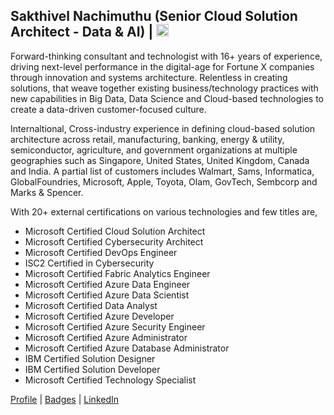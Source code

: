 
## Sakthivel Nachimuthu (Senior Cloud Solution Architect - Data & AI) | <a href="https://www.linkedin.com/in/dcnsakthi" target="_blank"><img src="https://content.linkedin.com/content/dam/me/business/en-us/amp/brand-site/v2/bg/LI-Bug.svg.original.svg" height="20px"></a> 

Forward-thinking consultant and technologist with 16+ years of experience, driving next-level performance in the digital-age for Fortune X companies through innovation and systems architecture. Relentless in creating solutions, that weave together existing business/technology practices with new capabilities in Big Data, Data Science and Cloud-based technologies to create a data-driven customer-focused culture.

Internaltional, Cross-industry experience in defining cloud-based solution architecture across retail, manufacturing, banking, energy & utility, semiconductor, agriculture, and government organizations at multiple geographies such as Singapore, United States, United Kingdom, Canada and India. A partial list of customers includes Walmart, Sams, Informatica, GlobalFoundries, Microsoft, Apple, Toyota, Olam, GovTech, Sembcorp and Marks & Spencer.


With 20+ external certifications on various technologies and few titles are,

- Microsoft Certified Cloud Solution Architect
- Microsoft Certified Cybersecurity Architect
- Microsoft Certified DevOps Engineer
- ISC2 Certified in Cybersecurity
- Microsoft Certified Fabric Analytics Engineer
- Microsoft Certified Azure Data Engineer
- Microsoft Certified Azure Data Scientist
- Microsoft Certified Data Analyst
- Microsoft Certified Azure Developer
- Microsoft Certified Azure Security Engineer
- Microsoft Certified Azure Administrator
- Microsoft Certified Azure Database Administrator
- IBM Certified Solution Designer
- IBM Certified Solution Developer
- Microsoft Certified Technology Specialist

<a href="https://dcnsakthi.github.io/" target="_blank">Profile</a> | <a href="https://www.credly.com/users/dcnsakthi/badges" target="_blank">Badges</a> | <a href="https://www.linkedin.com/in/dcnsakthi" target="_blank">LinkedIn</a>
